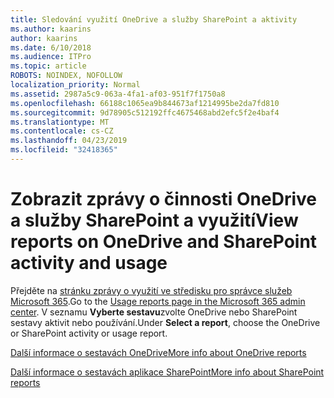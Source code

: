 ```yaml
---
title: Sledování využití OneDrive a služby SharePoint a aktivity
ms.author: kaarins
author: kaarins
ms.date: 6/10/2018
ms.audience: ITPro
ms.topic: article
ROBOTS: NOINDEX, NOFOLLOW
localization_priority: Normal
ms.assetid: 2987a5c9-063a-4fa1-af03-951f7f1750a8
ms.openlocfilehash: 66188c1065ea9b844673af1214995be2da7fd810
ms.sourcegitcommit: 9d78905c512192ffc4675468abd2efc5f2e4baf4
ms.translationtype: MT
ms.contentlocale: cs-CZ
ms.lasthandoff: 04/23/2019
ms.locfileid: "32418365"
---
```

# <a name="view-reports-on-onedrive-and-sharepoint-activity-and-usage"></a><span data-ttu-id="40124-102">Zobrazit zprávy o činnosti OneDrive a služby SharePoint a využití</span><span class="sxs-lookup"><span data-stu-id="40124-102">View reports on OneDrive and SharePoint activity and usage</span></span>

<span data-ttu-id="40124-103">Přejděte na [stránku zprávy o využití ve středisku pro správce služeb Microsoft 365](https://admin.microsoft.com/AdminPortal/Home).</span><span class="sxs-lookup"><span data-stu-id="40124-103">Go to the [Usage reports page in the Microsoft 365 admin center](https://admin.microsoft.com/AdminPortal/Home).</span></span> <span data-ttu-id="40124-104">V seznamu **Vyberte sestavu**zvolte OneDrive nebo SharePoint sestavy aktivit nebo používání.</span><span class="sxs-lookup"><span data-stu-id="40124-104">Under **Select a report**, choose the OneDrive or SharePoint activity or usage report.</span></span> 
  
[<span data-ttu-id="40124-105">Další informace o sestavách OneDrive</span><span class="sxs-lookup"><span data-stu-id="40124-105">More info about OneDrive reports</span></span>](https://go.microsoft.com/fwlink/?linkid=875239)
  
[<span data-ttu-id="40124-106">Další informace o sestavách aplikace SharePoint</span><span class="sxs-lookup"><span data-stu-id="40124-106">More info about SharePoint reports</span></span>](https://go.microsoft.com/fwlink/?linkid=875240)
  

